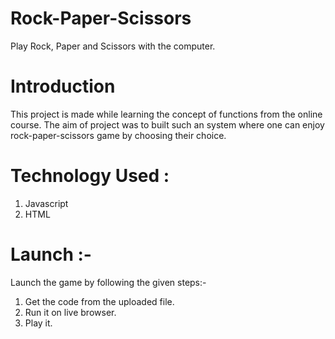 # Rock-Paper-Scissors
Play Rock, Paper and Scissors with the computer.

# Introduction
This project is made while learning the concept of functions from the online course. The aim of project was to built such an system where one can enjoy rock-paper-scissors game by choosing their choice.

# Technology Used :
1. Javascript
2. HTML

# Launch :-
Launch the game by following the given steps:-

1. Get the code from the uploaded file.
2. Run it on live browser.
3. Play it.
